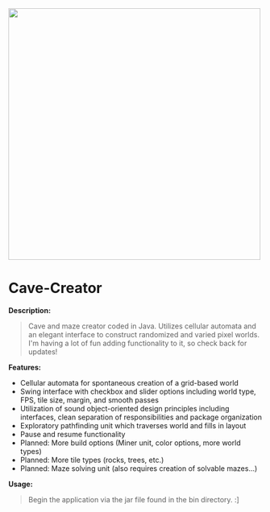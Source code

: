 <img src='http://galenscovell.github.io/css/pics/cavecreator.png' width=500px />

Cave-Creator
======

<b>Description:</b>
<blockquote>Cave and maze creator coded in Java. Utilizes cellular automata and an elegant interface to construct randomized and varied pixel worlds. I'm having a lot of fun adding functionality to it, so check back for updates!</blockquote>

<b>Features:</b>
* Cellular automata for spontaneous creation of a grid-based world
* Swing interface with checkbox and slider options including world type, FPS, tile size, margin, and smooth passes
* Utilization of sound object-oriented design principles including interfaces, clean separation of responsibilities and package organization
* Exploratory pathfinding unit which traverses world and fills in layout
* Pause and resume functionality
* Planned: More build options (Miner unit, color options, more world types)
* Planned: More tile types (rocks, trees, etc.)
* Planned: Maze solving unit (also requires creation of solvable mazes...)

<b>Usage:</b>
<blockquote>Begin the application via the jar file found in the bin directory. :]</blockquote>
